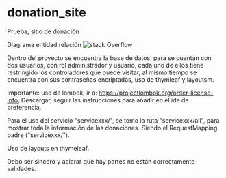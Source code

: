 # donation_site
Prueba, sitio de donación

Diagrama entidad relación
![stack Overflow](https://i.ibb.co/5h9MzZ6/online-donation-site-localhost.png)


Dentro del proyecto se encuentra la base de datos, para se cuentan con dos usuarios, con rol administrador y usuario, cada uno de ellos tiene restringido los controladores  que puede visitar, al mismo tiempo se encuentra con sus contraseñas encriptadas, uso de thymleaf y layoutsm.

Importante: uso de lombok, ir a: https://projectlombok.org/order-license-info,
Descargar, seguir las instrucciones para añadir en el ide de preferencia.


Para el uso del servicio "servicexxx/", se tomo la ruta "servicexxx/all", para mostrar toda la información de las donaciones. Siendo el RequestMapping padre ("servicexxx/").

Uso de layouts en thymeleaf.

Debo ser sincero y aclarar que hay partes no están correctamente validades.

